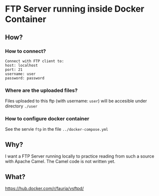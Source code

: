 # FTP Server running inside Docker Container

## How?

### How to connect?
	Connect with FTP client to:
	host: localhost
	port: 21
	username: user
	password: password

### Where are the uploaded files?
Files uploaded to this ftp (with username: `user`) will be accesible under directory `./user`
	
### How to configure docker container
See the servie `ftp` in the file `../docker-compose.yml` 

## Why?
I want a FTP Server running locally to practice reading from such a source with Apache Camel. 
The Camel code is not written yet.

## What?
https://hub.docker.com/r/fauria/vsftpd/